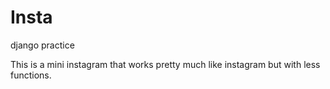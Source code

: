 # Insta
django practice

This is a mini instagram that works pretty much like instagram but with less functions.
